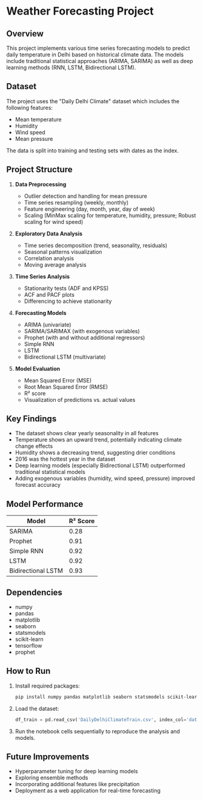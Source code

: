 # Weather Forecasting Project

## Overview
This project implements various time series forecasting models to predict daily temperature in Delhi based on historical climate data. The models include traditional statistical approaches (ARIMA, SARIMA) as well as deep learning methods (RNN, LSTM, Bidirectional LSTM).

## Dataset
The project uses the "Daily Delhi Climate" dataset which includes the following features:
- Mean temperature
- Humidity
- Wind speed
- Mean pressure

The data is split into training and testing sets with dates as the index.

## Project Structure
1. **Data Preprocessing**
   - Outlier detection and handling for mean pressure
   - Time series resampling (weekly, monthly)
   - Feature engineering (day, month, year, day of week)
   - Scaling (MinMax scaling for temperature, humidity, pressure; Robust scaling for wind speed)

2. **Exploratory Data Analysis**
   - Time series decomposition (trend, seasonality, residuals)
   - Seasonal patterns visualization
   - Correlation analysis
   - Moving average analysis

3. **Time Series Analysis**
   - Stationarity tests (ADF and KPSS)
   - ACF and PACF plots
   - Differencing to achieve stationarity

4. **Forecasting Models**
   - ARIMA (univariate)
   - SARIMA/SARIMAX (with exogenous variables)
   - Prophet (with and without additional regressors)
   - Simple RNN
   - LSTM
   - Bidirectional LSTM (multivariate)

5. **Model Evaluation**
   - Mean Squared Error (MSE)
   - Root Mean Squared Error (RMSE)
   - R² score
   - Visualization of predictions vs. actual values

## Key Findings
- The dataset shows clear yearly seasonality in all features
- Temperature shows an upward trend, potentially indicating climate change effects
- Humidity shows a decreasing trend, suggesting drier conditions
- 2016 was the hottest year in the dataset
- Deep learning models (especially Bidirectional LSTM) outperformed traditional statistical models
- Adding exogenous variables (humidity, wind speed, pressure) improved forecast accuracy

## Model Performance
| Model | R² Score |
|-------|----------|
| SARIMA | 0.28 |
| Prophet | 0.91 |
| Simple RNN | 0.92 |
| LSTM | 0.92 |
| Bidirectional LSTM | 0.93 |

## Dependencies
- numpy
- pandas
- matplotlib
- seaborn
- statsmodels
- scikit-learn
- tensorflow
- prophet

## How to Run
1. Install required packages:
   ```bash
   pip install numpy pandas matplotlib seaborn statsmodels scikit-learn tensorflow prophet
   ```

2. Load the dataset:
   ```python
   df_train = pd.read_csv('DailyDelhiClimateTrain.csv', index_col='date', parse_dates=True)
   ```

3. Run the notebook cells sequentially to reproduce the analysis and models.

## Future Improvements
- Hyperparameter tuning for deep learning models
- Exploring ensemble methods
- Incorporating additional features like precipitation
- Deployment as a web application for real-time forecasting 
